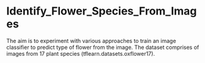 # Identify_Flower_Species_From_Images
The aim is to experiment with various approaches to train an image classifier to predict type of flower from the image.
The dataset comprises of images from 17 plant species (tflearn.datasets.oxflower17).

